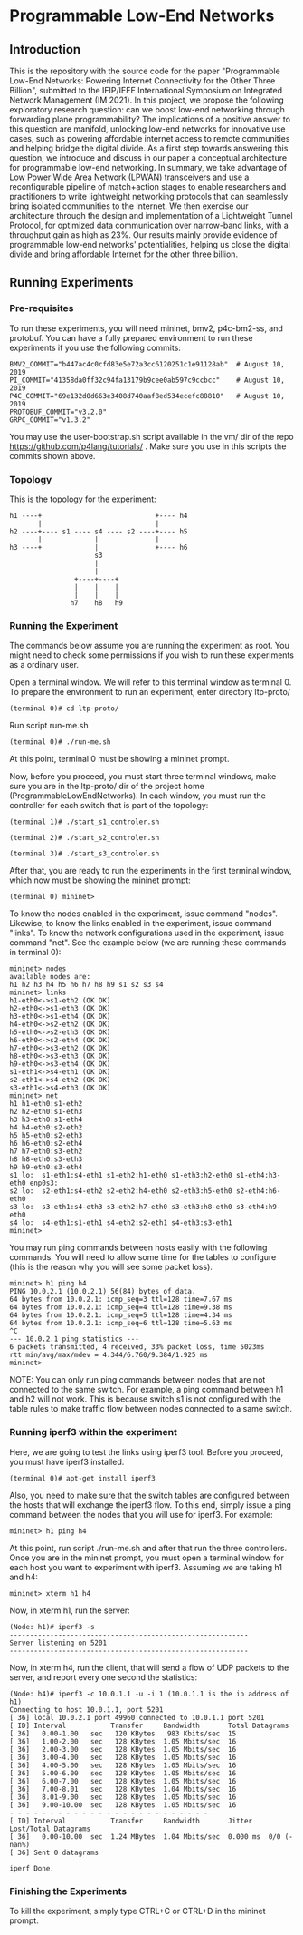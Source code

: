 # Programmable Low-End Networks

## Introduction

This is the repository with the source code for the paper "Programmable Low-End Networks: Powering Internet Connectivity for the Other Three Billion", submitted to the IFIP/IEEE International Symposium on Integrated Network Management (IM 2021). In this project, we propose the following exploratory research question: can we boost low-end networking through forwarding plane programmability? The implications of a positive answer to this question are manifold, unlocking low-end networks for innovative use cases, such as powering affordable internet access to remote communities and helping bridge the digital divide. As a first step towards answering this question, we introduce and discuss in our paper a conceptual architecture for programmable low-end networking. In summary, we take advantage of Low Power Wide Area Network (LPWAN) transceivers and use a reconfigurable pipeline of match+action stages to enable researchers and practitioners to write lightweight networking protocols that can seamlessly bring isolated communities to the Internet. We then exercise our architecture through the design and implementation of a Lightweight Tunnel Protocol, for optimized data communication over narrow-band links, with a throughput gain as high as 23%. Our results mainly provide evidence of programmable low-end networks' potentialities, helping us close the digital divide and bring affordable Internet for the other three billion.

## Running Experiments

### Pre-requisites

To run these experiments, you will need mininet, bmv2, p4c-bm2-ss, and protobuf. You can have a fully prepared environment to run these experiments if you use the following commits:

```
BMV2_COMMIT="b447ac4c0cfd83e5e72a3cc6120251c1e91128ab"  # August 10, 2019
PI_COMMIT="41358da0ff32c94fa13179b9cee0ab597c9ccbcc"    # August 10, 2019
P4C_COMMIT="69e132d0d663e3408d740aaf8ed534ecefc88810"   # August 10, 2019
PROTOBUF_COMMIT="v3.2.0"
GRPC_COMMIT="v1.3.2"
```

You may use the user-bootstrap.sh script available in the vm/ dir of the repo https://github.com/p4lang/tutorials/ . Make sure you use in this scripts the commits shown above.

### Topology

This is the topology for the experiment:

```
h1 ----+                            +---- h4
       |                            |
h2 ----+---- s1 ---- s4 ---- s2 ----+---- h5 
       |             |              |
h3 ----+             |              +---- h6
                     s3
                     |
                     |
                +----+----+
                |    |    |
                |    |    |
               h7    h8   h9
```

### Running the Experiment

The commands below assume you are running the experiment as root. You might need to check some permissions if you wish to run these experiments as a ordinary user.

Open a terminal window. We will refer to this terminal window as terminal 0. To prepare the environment to run an experiment, enter directory ltp-proto/ 

```
(terminal 0)# cd ltp-proto/
```

Run script run-me.sh

```
(terminal 0)# ./run-me.sh
```

At this point, terminal 0 must be showing a mininet prompt.

Now, before you proceed, you must start three terminal windows, make sure you are in the ltp-proto/ dir of the project home (ProgrammableLowEndNetworks). In each window, you must run the controller for each switch that is part of the topology:

```
(terminal 1)# ./start_s1_controler.sh

(terminal 2)# ./start_s2_controler.sh

(terminal 3)# ./start_s3_controler.sh
```

After that, you are ready to run the experiments in the first terminal window, which now must be showing the mininet prompt:

```
(terminal 0) mininet>
```

To know the nodes enabled in the experiment, issue command "nodes". Likewise, to know the links enabled in the experiment, issue command "links". To know the network configurations used in the experiment, issue command "net". See the example below (we are running these commands in terminal 0):

```
mininet> nodes
available nodes are: 
h1 h2 h3 h4 h5 h6 h7 h8 h9 s1 s2 s3 s4
mininet> links
h1-eth0<->s1-eth2 (OK OK) 
h2-eth0<->s1-eth3 (OK OK) 
h3-eth0<->s1-eth4 (OK OK) 
h4-eth0<->s2-eth2 (OK OK) 
h5-eth0<->s2-eth3 (OK OK) 
h6-eth0<->s2-eth4 (OK OK) 
h7-eth0<->s3-eth2 (OK OK) 
h8-eth0<->s3-eth3 (OK OK) 
h9-eth0<->s3-eth4 (OK OK) 
s1-eth1<->s4-eth1 (OK OK) 
s2-eth1<->s4-eth2 (OK OK) 
s3-eth1<->s4-eth3 (OK OK) 
mininet> net
h1 h1-eth0:s1-eth2
h2 h2-eth0:s1-eth3
h3 h3-eth0:s1-eth4
h4 h4-eth0:s2-eth2
h5 h5-eth0:s2-eth3
h6 h6-eth0:s2-eth4
h7 h7-eth0:s3-eth2
h8 h8-eth0:s3-eth3
h9 h9-eth0:s3-eth4
s1 lo:  s1-eth1:s4-eth1 s1-eth2:h1-eth0 s1-eth3:h2-eth0 s1-eth4:h3-eth0 enp0s3: 
s2 lo:  s2-eth1:s4-eth2 s2-eth2:h4-eth0 s2-eth3:h5-eth0 s2-eth4:h6-eth0
s3 lo:  s3-eth1:s4-eth3 s3-eth2:h7-eth0 s3-eth3:h8-eth0 s3-eth4:h9-eth0
s4 lo:  s4-eth1:s1-eth1 s4-eth2:s2-eth1 s4-eth3:s3-eth1
mininet> 
```

You may run ping commands between hosts easily with the following commands. You will need to allow some time for the tables to configure (this is the reason why you will see some packet loss).

```
mininet> h1 ping h4
PING 10.0.2.1 (10.0.2.1) 56(84) bytes of data.
64 bytes from 10.0.2.1: icmp_seq=3 ttl=128 time=7.67 ms
64 bytes from 10.0.2.1: icmp_seq=4 ttl=128 time=9.38 ms
64 bytes from 10.0.2.1: icmp_seq=5 ttl=128 time=4.34 ms
64 bytes from 10.0.2.1: icmp_seq=6 ttl=128 time=5.63 ms
^C
--- 10.0.2.1 ping statistics ---
6 packets transmitted, 4 received, 33% packet loss, time 5023ms
rtt min/avg/max/mdev = 4.344/6.760/9.384/1.925 ms
mininet> 
```

NOTE: You can only run ping commands between nodes that are not connected to the same switch. For example, a ping command between h1 and h2 will not work. This is because switch s1 is not configured with the table rules to make traffic flow between nodes connected to a same switch.

### Running iperf3 within the experiment

Here, we are going to test the links using iperf3 tool. Before you proceed, you must have iperf3 installed.

```
(terminal 0)# apt-get install iperf3
```

Also, you need to make sure that the switch tables are configured between the hosts that will exchange the iperf3 flow. To this end, simply issue a ping command between the nodes that you will use for iperf3. For example:

```
mininet> h1 ping h4
```

At this point, run script ./run-me.sh and after that run the three controllers. Once you are in the mininet prompt, you must open a terminal window for each host you want to experiment with iperf3. Assuming we are taking h1 and h4:

```
mininet> xterm h1 h4
```

Now, in xterm h1, run the server:

```
(Node: h1)# iperf3 -s
-----------------------------------------------------------
Server listening on 5201
-----------------------------------------------------------
```

Now, in xterm h4, run the client, that will send a flow of UDP packets to the server, and report every one second the statistics:

```
(Node: h4)# iperf3 -c 10.0.1.1 -u -i 1 (10.0.1.1 is the ip address of h1)
Connecting to host 10.0.1.1, port 5201
[ 36] local 10.0.2.1 port 49960 connected to 10.0.1.1 port 5201
[ ID] Interval           Transfer     Bandwidth       Total Datagrams
[ 36]   0.00-1.00   sec   120 KBytes   983 Kbits/sec  15  
[ 36]   1.00-2.00   sec   128 KBytes  1.05 Mbits/sec  16  
[ 36]   2.00-3.00   sec   128 KBytes  1.05 Mbits/sec  16  
[ 36]   3.00-4.00   sec   128 KBytes  1.05 Mbits/sec  16  
[ 36]   4.00-5.00   sec   128 KBytes  1.05 Mbits/sec  16  
[ 36]   5.00-6.00   sec   128 KBytes  1.05 Mbits/sec  16  
[ 36]   6.00-7.00   sec   128 KBytes  1.05 Mbits/sec  16  
[ 36]   7.00-8.01   sec   128 KBytes  1.04 Mbits/sec  16  
[ 36]   8.01-9.00   sec   128 KBytes  1.05 Mbits/sec  16  
[ 36]   9.00-10.00  sec   128 KBytes  1.05 Mbits/sec  16  
- - - - - - - - - - - - - - - - - - - - - - - - -
[ ID] Interval           Transfer     Bandwidth       Jitter    Lost/Total Datagrams
[ 36]   0.00-10.00  sec  1.24 MBytes  1.04 Mbits/sec  0.000 ms  0/0 (-nan%)  
[ 36] Sent 0 datagrams

iperf Done.
```

### Finishing the Experiments

To kill the experiment, simply type CTRL+C or CTRL+D in the mininet prompt.
